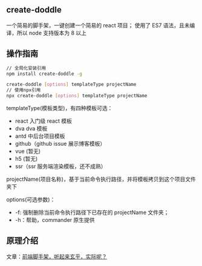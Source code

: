 ## create-doddle

一个简易的脚手架，一键创建一个简易的 react 项目； 使用了 ES7 语法，且未编译，所以 node 支持版本为 8 以上

## 操作指南

```sh
// 全局化安装引用
npm install create-doddle -g

create-doddle [options] templateType projectName
// 使用npx引用
npx create-doddle [options] templateType projectName
```

templateType(模板类型)，有四种模板可选：

- react 入门级 react 模板
- dva dva 模板
- antd 中后台项目模板
- github（github issue 展示博客模板）
- vue (暂无)
- h5 (暂无)
- ssr（ssr 服务端渲染模板，还不成熟）

projectName(项目名称)，基于当前命令执行路径，并将模板拷贝到这个项目文件夹下

options(可选参数)：

- -f: 强制删除当前命令执行路径下已存在的 projectName 文件夹；
- -h：帮助，commander 原生提供

## 原理介绍

文章：[前端脚手架，听起来玄乎，实际呢？][1]

[1]: https://github.com/closertb/MyBlog/issues/27
